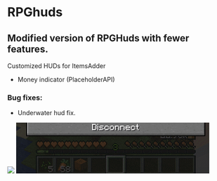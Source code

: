 # RPGhuds

## Modified version of RPGHuds with fewer features.
Customized HUDs for ItemsAdder

- Money indicator (PlaceholderAPI)

### Bug fixes:

- Underwater hud fix.

![](https://i.imgur.com/9f5Wnk2.gif)
![](./media/underwaterhud.gif)